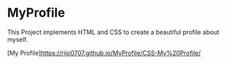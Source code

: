 # MyProfile
This Project implements HTML and CSS to create a beautiful profile about myself.

[My Profile]https://rijo0707.github.io/MyProfile/CSS-My%20Profile/
